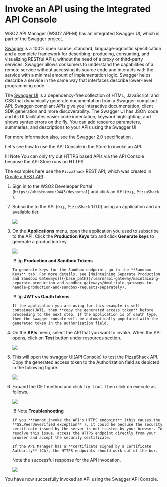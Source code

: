 # Invoke an API using the Integrated API Console

WSO2 API Manager (WSO2 API-M) has an integrated Swagger UI, which is part of the Swagger project.

[Swagger](http://swagger.io/) is a 100% open source, standard, language-agnostic specification and a complete framework for describing, producing, consuming, and visualizing RESTful APIs, without the need of a proxy or third-party services. Swagger allows consumers to understand the capabilities of a remote service without accessing its source code and interacts with the service with a minimal amount of implementation logic. Swagger helps describe a service in the same way that interfaces describe lower-level programming code.

The [Swagger UI](https://github.com/swagger-api/swagger-ui) is a dependency-free collection of HTML, JavaScript, and CSS that dynamically generate documentation from a Swagger-compliant API. Swagger-compliant APIs give you interactive documentation, client SDK generation and more discoverability. The Swagger UI has JSON code and its UI facilitates easier code indentation, keyword highlighting, and shows syntax errors on the fly. You can add resource parameters, summaries, and descriptions to your APIs using the Swagger UI.

For more information also, see the [Swagger 2.0 specification](https://github.com/swagger-api/swagger-spec/blob/master/versions/2.0.md) .

Let's see how to use the API Console in the Store to invoke an API.

!!! Note
    You can only try out HTTPS based APIs via the API Console because the API Store runs on HTTPS.


The examples here use the `PizzaShack` REST API, which was created in [Create a REST API]({{base_path}}/learn/design-api/create-api/create-a-rest-api/) .

1.  Sign in to the WSO2 Develeoper Portal (`https://<hostname>:9443/devportal`) and click an API (e.g., `PizzaShack` ).

2.  Subscribe to the API (e.g., `PizzaShack` 1.0.0) using an application and an available tier.

    ![]({{base_path}}/assets/img/learn/subscribe-to-api.png)

3.  On the **Applications** menu, open the application you used to subscribe to the API. Click the **Production Keys** tab and click **Generate keys** to generate a production key.

    ![]({{base_path}}/assets/img/learn/generate-keys-production.png)

    !!! tip
        **Production and Sandbox Tokens**

        To generate keys for the Sandbox endpoint, go to the **Sandbox Keys** tab. For more details, see [Maintaining Separate Production and Sandbox Gateways]({{base_path}}/learn/api-gateway/maintaining-separate-production-and-sandbox-gateways/#multiple-gateways-to-handle-production-and-sandbox-requests-separately).

    !!! tip
        **JWT vs Oauth tokens**

        If the application you are using for this example is self-contained(JWT), then **copy the generated access token** before proceeding to the next step. If the application is of oauth type, then the swagger console will be automatically populated with the generated token in the authorization field. 


4.  On the **APIs** menu, select the API that you want to invoke. When the API opens, click on **Test** button under resources section.

    ![]({{base_path}}/assets/img/learn/api-console-test-button.png)

5. This will open the swagger UI(API Console) to test the PizzaShack API. Copy the generated access token to the Authorization field as depicted in the following figure.

    ![]({{base_path}}/assets/img/learn/copy-access-token.png)


6.  Expand the GET method and click Try it out. Then click on execute as follows.
 
    ![]({{base_path}}/assets/img/learn/api-console-execute.png)


    !!! Note
        **Troubleshooting**

        If you **cannot invoke the API's HTTPS endpoint** (this causes the **SSLPeerUnverified exception** ), it could be because the security certificate issued by the server is not trusted by your browser. To resolve this issue, access the HTTPS endpoint directly from your browser and accept the security certificate.
        
        If the API Manager has a **certificate signed by a Certificate Authority** (CA), the HTTPS endpoints should work out of the box.


    Note the successful response for the API invocation. 

    ![]({{base_path}}/assets/img/learn/api-response.png)

You have now succesfully invoked an API using the Swagger API Console.
